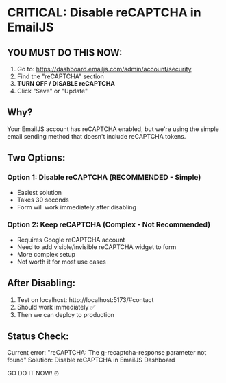 # CRITICAL: Disable reCAPTCHA in EmailJS

## YOU MUST DO THIS NOW:

1. Go to: https://dashboard.emailjs.com/admin/account/security
2. Find the "reCAPTCHA" section
3. **TURN OFF / DISABLE reCAPTCHA**
4. Click "Save" or "Update"

## Why?

Your EmailJS account has reCAPTCHA enabled, but we're using the simple email sending method that doesn't include reCAPTCHA tokens. 

## Two Options:

### Option 1: Disable reCAPTCHA (RECOMMENDED - Simple)
- Easiest solution
- Takes 30 seconds
- Form will work immediately after disabling

### Option 2: Keep reCAPTCHA (Complex - Not Recommended)
- Requires Google reCAPTCHA account
- Need to add visible/invisible reCAPTCHA widget to form
- More complex setup
- Not worth it for most use cases

## After Disabling:

1. Test on localhost: http://localhost:5173/#contact
2. Should work immediately ✅
3. Then we can deploy to production

## Status Check:

Current error: "reCAPTCHA: The g-recaptcha-response parameter not found"
Solution: Disable reCAPTCHA in EmailJS Dashboard

GO DO IT NOW! ⏰
